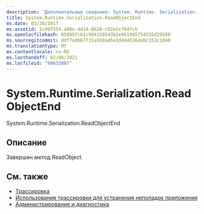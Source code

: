 ```yaml
---
description: 'Дополнительные сведения: System. Runtime. Serialization. Реадобжектенд'
title: System.Runtime.Serialization.ReadObjectEnd
ms.date: 03/30/2017
ms.assetid: 1c997554-a08e-4d14-8628-c92e2cf84fcb
ms.openlocfilehash: 050897cb1c994158543b2e6619d5754535d29208
ms.sourcegitcommit: ddf7edb67715a5b9a45e3dd44536dabc153c1de0
ms.translationtype: MT
ms.contentlocale: ru-RU
ms.lasthandoff: 02/06/2021
ms.locfileid: "99633807"
---
```

# <a name="systemruntimeserializationreadobjectend"></a>System.Runtime.Serialization.ReadObjectEnd

System.Runtime.Serialization.ReadObjectEnd  
  
## <a name="description"></a>Описание  

 Завершен метод ReadObject.  
  
## <a name="see-also"></a>См. также

- [Трассировка](index.md)
- [Использование трассировки для устранения неполадок приложения](using-tracing-to-troubleshoot-your-application.md)
- [Администрирование и диагностика](../index.md)
